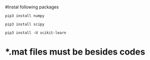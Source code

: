  #Instal following packages

`pip3 install numpy`

`pip3 install scipy`

`pip3 install -U scikit-learn`

# *.mat files must be besides codes